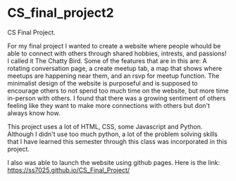 # CS_final_project2
CS Final Project. 


For my final project I wanted to create a website where people whould be able 
to connect with others through shared hobbies, intrests, and passions! I called
it The Chatty Bird. Some of the features that are in this are: A rotating 
conversation page, a create meetup tab, a map that shows where meetups are 
happening near them, and an rsvp for meetup function. The minimalist design of 
the website is purposeful and is supposed to encourage others to not spend 
too much time on the website, but more time in-person with others. I found 
that there was a growing sentiment of others feeling like they want to make 
more connections with others but don't always know how.  



This project uses a lot of HTML, CSS, some Javascript and Python. Although 
I didn't use too much python, a lot of the problem solving skills that I have 
learned this semester through this class was incorporated in this project.


I also was able to launch the website using github pages. Here is the link: https://ss7025.github.io/CS_Final_Project/
